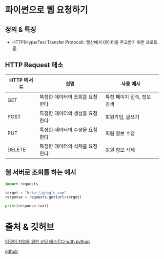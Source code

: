 # 파이썬으로 웹 요청하기
## 정의 & 특징
- HTTP(HyperText Transfer Protocol): 웹상에서 데이터를 주고받기 위한 프로토콜.

## HTTP Request 메소
|HTTP 메서드|설명|사용 예시|
|---|---|------|
|GET|특정한 데이터의 조회를 요청한다|특정 페이지 접속, 정보 검색|
|POST|특정한 데이터의 생성을 요청한다|회원가입, 글쓰기|
|PUT|특정한 데이터의 수정을 요청한다|회원 정보 수정|
|DELETE|특정한 데이터의 삭제를 요청한다|회원 정보 삭제|

## 웹 서버로 조회를 하는 예시
```python
import requests

target = "http://google.com"
response = requests.get(url=target)

print(response.text)
```

# 출처 & 깃허브
[이것이 취업을 위한 코딩 테스트다 with python](http://www.yes24.com/Product/Goods/91433923)

[github](https://github.com/KYUSEONGHAN/python-for-coding-test)